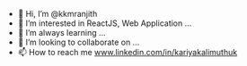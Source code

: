 - 👋 Hi, I’m @kkmranjith
- 👀 I’m interested in ReactJS, Web Application ...
- 🌱 I’m always learning ...
- 💞️ I’m looking to collaborate on ...
- 📫 How to reach me www.linkedin.com/in/kariyakalimuthuk

<!---
kkmranjith/kkmranjith is a ✨ special ✨ repository because its `README.md` (this file) appears on your GitHub profile.
You can click the Preview link to take a look at your changes.
--->
